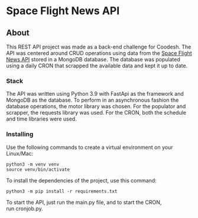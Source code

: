 # Space Flight News API

## About 

This REST API project was made as a back-end challenge for Coodesh. The API was centered around CRUD operations using data from the <a href = "https://api.spaceflightnewsapi.net/v3/documentation">Space Flight News API</a> stored in a MongoDB database. The database was populated using a daily CRON that scrapped the available data and kept it up to date.

### Stack 

The API was written using Python 3.9 with FastApi as the framework and MongoDB as the database. 
To perform in an asynchronous fashion the database operations, the motor library was chosen. 
For the populator and scrapper, the requests library was used. 
For the CRON, both the schedule and time libraries were used.

### Installing

Use the following commands to create a virtual environment on your Linux/Mac:

```
python3 -m venv venv
source venv/bin/activate
```

To install the dependencies of the project, use this command:

```
python3 -m pip install -r requirements.txt
```

To start the API, just run the main.py file, and to start the CRON, run cronjob.py.


